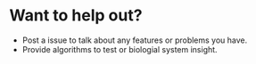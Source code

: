 # Want to help out?

 - Post a issue to talk about any features or problems you have.
 - Provide algorithms to test or biologial system insight.
